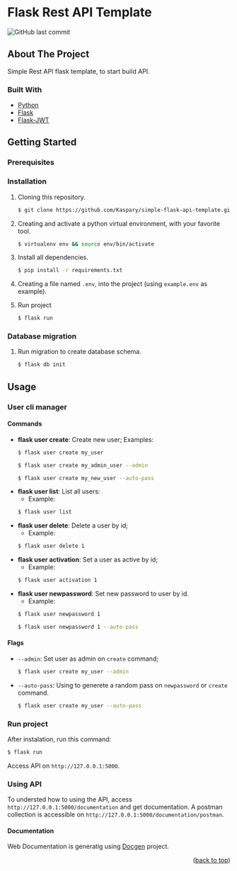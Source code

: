 # Flask Rest API Template
![GitHub last commit](https://img.shields.io/github/last-commit/Kaspary/nubank_savemoney_integration)

## About The Project
Simple Rest API flask template, to start build API.

### Built With

* [Python](https://www.python.org/)
* [Flask](https://flask.palletsprojects.com/en/2.0.x/)
* [Flask-JWT](https://pythonhosted.org/Flask-JWT/)


## Getting Started

### Prerequisites
### Installation

1. Cloning this repository.
    ```sh
    $ git clone https://github.com/Kaspary/simple-flask-api-template.git
    ```

2. Creating and activate a python virtual environment, with your favorite tool.
    ```sh
    $ virtualenv env && source env/bin/activate
    ```

3. Install all dependencies.
    ```sh
    $ pip install -r requirements.txt
    ```

4. Creating a file named `.env`, into the project (using `example.env` as example).

5. Run project
    ```sh
    $ flask run
    ```

### Database migration

1. Run migration to create database schema.
    ```sh
    $ flask db init
    ```
## Usage
### User cli manager

#### Commands
- **flask user create**: Create new user;
Examples:
    ```sh
    $ flask user create my_user
    ```
    ```sh
    $ flask user create my_admin_user --admin
    ```
    ```sh
    $ flask user create my_new_user --auto-pass
    ```
- **flask user list**: List all users:
    - Example:
    ```sh
    $ flask user list
    ```
- **flask user delete**: Delete a user by id;
    - Example:
    ```sh
    $ flask user delete 1
    ```
- **flask user activation**: Set a user as active by id;
    - Example:
    ```sh
    $ flask user activation 1
    ```
- **flask user newpassword**: Set new password to user by id.
    - Example:
    ```sh
    $ flask user newpassword 1
    ```
    ```sh
    $ flask user newpassword 1 --auto-pass
    ```

#### Flags
- `--admin`: Set user as admin on `create` command;
    ```sh
    $ flask user create my_user --admin
    ```
- `--auto-pass`: Using to generete a random pass on `newpassword` or `create` command.
    ```sh
    $ flask user create my_user --auto-pass
    ```

### Run project
After instalation, run this command:
```sh
$ flask run
```
Access API on `http://127.0.0.1:5000`.

### Using API
To understed how to using the API, access `http://127.0.0.1:5000/documentation` and get documentation.
A postman collection is accessible on `http://127.0.0.1:5000/documentation/postman`.


#### Documentation
Web Documentation is generatig using [Docgen](https://github.com/thedevsaddam/docgen) project.

<p align="right">(<a href="#top">back to top</a>)</p>